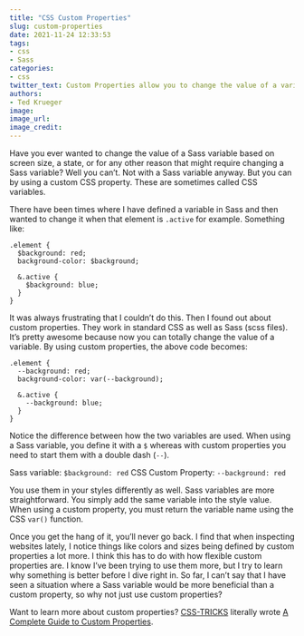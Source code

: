```yaml
---
title: "CSS Custom Properties"
slug: custom-properties
date: 2021-11-24 12:33:53
tags:
- css
- Sass
categories:
- css
twitter_text: Custom Properties allow you to change the value of a variable in your css or Sass. Find out how.
authors: 
- Ted Krueger
image:
image_url:
image_credit:
---
```

Have you ever wanted to change the value of a Sass variable based on screen size, a state, or for any other reason that might require changing a Sass variable? Well you can’t. Not with a Sass variable anyway. But you can by using a custom CSS property. These are sometimes called CSS variables.

There have been times where I have defined a variable in Sass and then wanted to change it when that element is `.active` for example. Something like:

```
.element {
  $background: red;
  background-color: $background;

  &.active {
    $background: blue;
  }
}
```

 It was always frustrating that I couldn’t do this. Then I found out about custom properties. They work in standard CSS as well as Sass (scss files). It’s pretty awesome because now you can totally change the value of a variable. By using custom properties, the above code becomes:

```
.element {
  --background: red;
  background-color: var(--background);

  &.active {
    --background: blue;
  }
}
```

Notice the difference between how the two variables are used. When using a Sass variable, you define it with a `$` whereas with custom properties you need to start them with a double dash (`--`).

Sass variable: `$background: red`
CSS Custom Property: `--background: red`

You use them in your styles differently as well. Sass variables are more straightforward. You simply add the same variable into the style value. When using a custom property, you must return the variable name using the CSS `var()` function. 

Once you get the hang of it, you’ll never go back. I find that when inspecting websites lately, I notice things like colors and sizes being defined by custom properties a lot more. I think this has to do with how flexible custom properties are. I know I’ve been trying to use them more, but I try to learn why something is better before I dive right in. So far, I can’t say that I have seen a situation where a Sass variable would be more beneficial than a custom property, so why not just use custom properties? 

Want to learn more about custom properties? <a href="https://css-tricks.com/" target="_blank">CSS-TRICKS</a> literally wrote <a href="https://css-tricks.com/a-complete-guide-to-custom-properties/" target="_blank">A Complete Guide to Custom Properties</a>.
